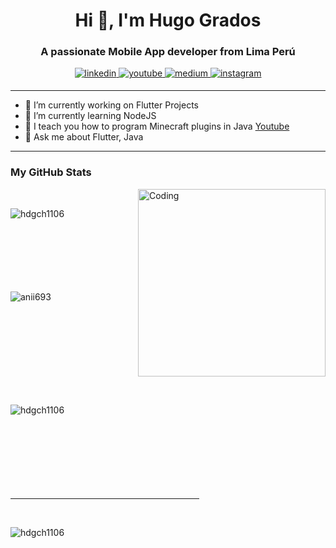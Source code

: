 <!DOCTYPE html>
<html lang="en">
<head>
    <meta charset="UTF-8">
    <meta http-equiv="X-UA-Compatible" content="IE=edge">
    <meta name="viewport" content="width=device-width, initial-scale=1.0">
</head>
<body>

<div align="center">
    <h1>Hi 👋, I'm Hugo Grados</h1>
    <h3>A passionate Mobile App developer from Lima Perú</h3>
    <a href="https://www.linkedin.com/in/hdgch/" target="_blank">
        <img src="https://img.shields.io/badge/linkedin-%2300acee.svg?color=405DE6&style=for-the-badge&logo=linkedin&logoColor=white" alt="linkedin" style="margin-bottom: 5px;" />
    </a>
    <a href="https://www.youtube.com/@MilkoNightServersPlugins" target="_blank">
        <img src="https://img.shields.io/badge/YouTube-red?style=for-the-badge&logo=youtube&logoColor=white" alt="youtube" style="margin-bottom: 5px;" />
    </a>
    <a href="https://medium.com/@hdgch1106" target="_blank">
        <img src="https://img.shields.io/badge/Medium-12100E?style=for-the-badge&logo=medium&logoColor=white" alt="medium" style="margin-bottom: 5px;" />
    </a>
    <a href="https://www.instagram.com/_hugogrados/" target="_blank">
        <img src="https://img.shields.io/badge/instagram-%ff5851db.svg?color=C13584&style=for-the-badge&logo=instagram&logoColor=white" alt="instagram" style="margin-bottom: 5px;" />
    </a>
</div>

<hr>

<ul>
    <li>🔭 I’m currently working on Flutter Projects</li>
    <li>🌱 I’m currently learning NodeJS</li>
    <li>🎥 I teach you how to program Minecraft plugins in Java <a href="https://www.youtube.com/@MilkoNightServersPlugins?sub_confirmation=1">Youtube</a></li>
    <li>💬 Ask me about Flutter, Java</li>
</ul>

<hr>

<h3>My GitHub Stats</h3>
<img align="right" alt="Coding" width="300" src="https://cdn.dribbble.com/users/1277312/screenshots/14733298/media/39b1045e593737587dd60e42c8422d1f.gif" >
<br>

<p><img align="left" src="https://github-readme-stats.vercel.app/api/top-langs?username=hdgch1106&show_icons=true&theme=dark&locale=en&layout=compact" alt="hdgch1106" /></p>
<br><br><br><br><br><br><br>
<p>&nbsp;<img align="left" src="https://github-readme-stats.vercel.app/api?username=hdgch1106&show_icons=true&theme=dark&locale=en" alt="anii693" /></p>
<br><br><br><br><br><br><br><br>
<p><img align="left" src="https://github-readme-streak-stats.herokuapp.com/?user=hdgch1106&theme=dark" alt="hdgch1106" /></p>
<br><br><br><br><br><br><br><br>
<hr width="60%" >
<br>
<p align="left"> <img src="https://komarev.com/ghpvc/?username=hdgch1106&label=Profile%20views&color=0e75b6&style=flat" alt="hdgch1106" /> </p>
</body>
</html>
